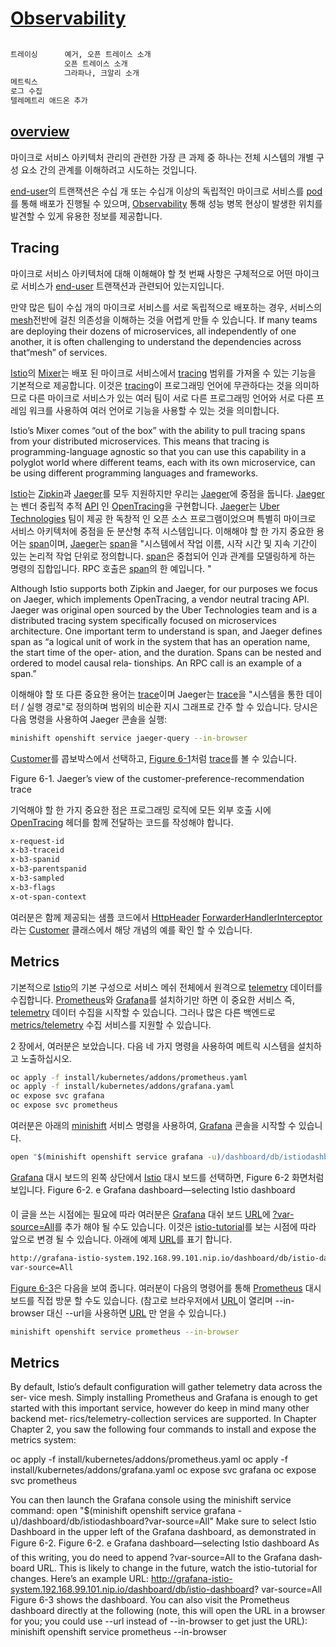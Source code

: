 # [Observability]()

```txt
		
트레이싱      예거, 오픈 트레이스 소개
		    오픈 트레이스 소개
            그라파나, 크알리 소개
메트릭스        
로그 수집		
텔레메트리 애드온 추가		
```

## [overview]()
마이크로 서비스 아키텍처 관리의 관련한 가장 큰 과제 중 하나는 전체 시스템의 개별 구성 요소 간의 관계를 이해하려고 시도하는 것입니다.

[end-user]()의 트랜잭션은 수십 개 또는 수십개 이상의 독립적인 마이크로 서비스를 [pod]()를 통해 배포가 진행될 수 있으며, [Observability]() 통해 성능 병목 현상이 발생한 위치를 발견할 수 있게  유용한 정보를 제공합니다.


## Tracing
마이크로 서비스 아키텍처에 대해 이해해야 할 첫 번째 사항은 구체적으로 어떤 마이크로 서비스가 [end-user]() 트랜잭션과 관련되어 있는지입니다.

만약 많은 팀이 수십 개의 마이크로 서비스를 서로 독립적으로 배포하는 경우, 서비스의 [mesh]()전반에 걸친 의존성을 이해하는 것을 어렵게 만들 수 있습니다.
If many teams are deploying their dozens of microservices, all independently of one another, it is often challenging to understand the dependencies across that“mesh” of services. 

[Istio]()의 [Mixer]()는 배포 된 마이크로 서비스에서 [tracing]() 범위를 가져올 수 있는 기능을 기본적으로 제공합니다. 이것은 [tracing]()이 프로그래밍 언어에 무관하다는 것을 의미하므로 다른 마이크로 서비스가 있는 여러 팀이 서로 다른 프로그래밍 언어와 서로 다른 프레임 워크를 사용하여 여러 언어로 기능을 사용할 수 있는 것을 의미합니다.

Istio’s Mixer comes “out of the box” with the ability to pull tracing spans from your distributed microservices. This means that tracing is programming-language agnostic so that you can use this capability in a polyglot world where different teams, each with its own microservice, can be using different programming languages and frameworks.

[Istio]()는 [Zipkin]()과 [Jaeger]()를 모두 지원하지만 우리는 [Jaeger]()에 중점을 둡니다. [Jaeger]()는 벤더 중립적 추적 [API]() 인 [OpenTracing]()을 구현합니다. [Jaeger]()는 [Uber Technologies]() 팀이 제공 한 독창적 인 오픈 소스 프로그램이었으며 특별히 마이크로 서비스 아키텍처에 중점을 둔 분산형 추적 시스템입니다.
이해해야 할 한 가지 중요한 용어는 [span]()이며, [Jaeger]()는 [span]()을 "시스템에서 작업 이름, 시작 시간 및 지속 기간이 있는 논리적 작업 단위로 정의합니다. [span]()은 중첩되어 인과 관계를 모델링하게 하는 명령의 집합입니다. RPC 호출은 [span]()의 한 예입니다. "

Although Istio supports both Zipkin and Jaeger, for our purposes we focus on
Jaeger, which implements OpenTracing, a vendor neutral tracing API. Jaeger was
original open sourced by the Uber Technologies team and is a distributed tracing
system specifically focused on microservices architecture.
One important term to understand is span, and Jaeger defines span as “a logical
unit of work in the system that has an operation name, the start time of the oper‐
ation, and the duration. Spans can be nested and ordered to model causal rela‐
tionships. An RPC call is an example of a span.”


이해해야 할 또 다른 중요한 용어는 [trace]()이며 Jaeger는 [trace]()을 "시스템을 통한 데이터 / 실행 경로"로 정의하며 범위의 비순환 지시 그래프로 간주 할 수 있습니다.
당시은 다음 명령을 사용하여 Jaeger 콘솔을 실행:
```bash
minishift openshift service jaeger-query --in-browser
```
[Customer]()를 콥보박스에서 선택하고, [Figure 6-1]()처럼 [trace]()를 볼 수 있습니다.

Figure 6-1. Jaeger’s view of the customer-preference-recommendation trace 

기억해야 할 한 가지 중요한 점은 프로그래밍 로직에 모든 외부 호출 시에 [OpenTracing]() 헤더를 함께 전달하는 코드를 작성해야 합니다.
```bash
x-request-id
x-b3-traceid
x-b3-spanid
x-b3-parentspanid
x-b3-sampled
x-b3-flags
x-ot-span-context
```
여러분은 함께 제공되는 샘플 코드에서 [HttpHeader]() [ForwarderHandlerInterceptor]()라는 [Customer]() 클래스에서 해당 개념의 예를 확인 할 수 있습니다.

## Metrics
기본적으로 [Istio]()의 기본 구성으로 서비스 메쉬 전체에서 원격으로 [telemetry]() 데이터를 수집합니다. [Prometheus]()와 [Grafana]()를 설치하기만 하면 이 중요한 서비스 즉, [telemetry]() 데이터 수집을 시작할 수 있습니다. 그러나 많은 다른 백엔드로 [metrics/telemetry]() 수집 서비스를 지원할 수 있습니다.

2 장에서, 여러분은 보았습니다.
다음 네 가지 명령을 사용하여 메트릭 시스템을 설치하고 노출하십시오.
```bash
oc apply -f install/kubernetes/addons/prometheus.yaml
oc apply -f install/kubernetes/addons/grafana.yaml
oc expose svc grafana
oc expose svc prometheus
```

여러분은 아래의 [minishift]() 서비스 명령을 사용하여, [Grafana]() 콘솔을 시작할 수 있습니다.
```bash
open "$(minishift openshift service grafana -u)/dashboard/db/istiodashboard?var-source=All"
```
[Grafana]() 대시 보드의 왼쪽 상단에서 [Istio]() 대시 보드를 선택하면, Figure 6-2 화면처럼 보입니다.
Figure 6-2. e Grafana dashboard—selecting Istio dashboard

이 글을 쓰는 시점에는 필요에 따라 여러분은 [Grafana]() 대쉬 보드 [URL]()에 [?var-source=All]()를 추가 해야 될 수도 있습니다. 이것은 [istio-tutorial]()를 보는 시점에 따라 앞으로 변경 될 수 있습니다.
아래에 예제 [URL]()를 표기 합니다.
```bash
http://grafana-istio-system.192.168.99.101.nip.io/dashboard/db/istio-dashboard?
var-source=All
```
[Figure 6-3]()은 다음을 보여 줍니다. 여러분이 다음의 명령어를 통해 [Prometheus]() 대시 보드를 직접 방문 할 수도 있습니다. (참고로 브라우저에서 [URL]()이 열리며 --in-browser 대신 --url을 사용하면 [URL]() 만 얻을 수 있습니다.)

```bash
minishift openshift service prometheus --in-browser
```

## Metrics
By default, Istio’s default configuration will gather telemetry data across the ser‐
vice mesh. Simply installing Prometheus and Grafana is enough to get started
with this important service, however do keep in mind many other backend met‐
rics/telemetry-collection services are supported. In Chapter Chapter 2, you saw
the following four commands to install and expose the metrics system:

oc apply -f install/kubernetes/addons/prometheus.yaml
oc apply -f install/kubernetes/addons/grafana.yaml
oc expose svc grafana
oc expose svc prometheus

You can then launch the Grafana console using the minishift service command:
open "$(minishift openshift service grafana -u)/dashboard/db/istiodashboard?var-source=All"
Make sure to select Istio Dashboard in the upper left of the Grafana dashboard,
as demonstrated in Figure 6-2.
Figure 6-2. e Grafana dashboard—selecting Istio dashboard
As of this writing, you do need to append ?var-source=All to the Grafana dash‐
board URL. This is likely to change in the future, watch the istio-tutorial for
changes.
Here’s an example URL:
http://grafana-istio-system.192.168.99.101.nip.io/dashboard/db/istio-dashboard?
var-source=All
Figure 6-3 shows the dashboard. You can also visit the Prometheus dashboard
directly at the following (note, this will open the URL in a browser for you; you
could use --url instead of --in-browser to get just the URL):
minishift openshift service prometheus --in-browser
